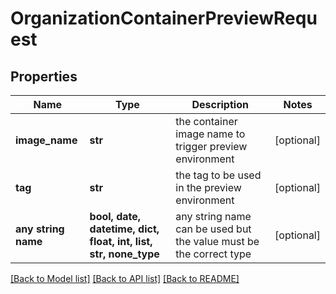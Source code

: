 # OrganizationContainerPreviewRequest


## Properties
Name | Type | Description | Notes
------------ | ------------- | ------------- | -------------
**image_name** | **str** | the container image name to trigger preview environment | [optional] 
**tag** | **str** | the tag to be used in the preview environment | [optional] 
**any string name** | **bool, date, datetime, dict, float, int, list, str, none_type** | any string name can be used but the value must be the correct type | [optional]

[[Back to Model list]](../README.md#documentation-for-models) [[Back to API list]](../README.md#documentation-for-api-endpoints) [[Back to README]](../README.md)


